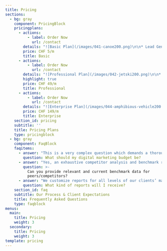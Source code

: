 ```yaml
---
title: Pricing
sections:
  - bg: gray
    component: PricingBlock
    pricingplans:
      - actions:
          - label: Order Now
            url: /contact
        details: "![Basic Plan](/images/041-canoe200.png)\n\n* Lead Generation Page\r\n* Facebook Advertising\r\n* Weekly Facebook Posts\r\n* Analytics & Reporting\r\n* Facebook Advertising"
        price: CHF 5/m
        title: Basic
      - actions:
          - label: Order Now
            url: /contact
        details: "![Professional Plan](/images/042-jetski200.png)\n\n* 7 Page Website\r\n* Advanced Social Media Branding\r\n* Facebook Advertising\r\n* Google Adwords\r\n* Email Marketing"
        highlight: true
        price: CHF 49/m
        title: Professional
      - actions:
          - label: Order Now
            url: /contact
        details: "![Enterprise Plan](/images/044-amphibious-vehicle200.png)\n\n* Advanced Social Media Marketing\r\n* Google Adwords\r\n* Facebook Ads\r\n* Advanced Email Marketing\r\n* Search Engine Optimisation"
        price: CHF 149/m
        title: Enterprise
    section_id: pricing
    subtitle: ''
    title: Pricing Plans
    type: pricingblock
  - bg: gray
    component: FaqBlock
    faqitems:
      - answer: "This is a very complex question which demands a thorough answer. \r\n\nBut, before we provide marketing budget recommendations, let's define it: Your marketing budget refers to all costs for marketing, advertising, public relations, event marketing, and anything else you might leverage to promote the brand and drive revenue.\r\n\nBased on the latest research, our expert opinions, and years of marketing experience, we, generally, recommend:\r\n\n**You should spend 2 to 5 percent of your sales revenue on marketing.**"
        question: What should my digital marketing budget be?
      - answer: "Yes, an exhaustive competitor analysis and benchmark report is a mandatory initiative/service for all new client programs.\r\n\n\rWe leverage best-in-class tools like Google Analytics, Google Trends, Ahref, SEM Rush, Raven Tools, Moz, ScreamingFrog, Majestic, Sprout Social, Spyfu, SearchMetrics, and more to deliver comprehensive peer analysis, audit reports, forecasting, and future strategy planning."
        question: >-
          Can you provide relevant and current benchmark data for
          peers/competitors?
      - answer: "We customize reports for all levels of our clients’ marketing teams.\r\n\n\rEach of your stakeholders has varying levels of interest in each marketing program and, thus, varying KPI’s for which they need reporting. For this reason, we provide tailor made reports for each client that suits their exact reporting needs.."
        question: What kind of reports will I receive?
    section_id: faq
    subtitle: Our Process & Client Expectations
    title: Frequently Asked Questions
    type: faqblock
menus:
  main:
    title: Pricing
    weight: 3
  secondary:
    title: Pricing
    weight: 3
template: pricing
---
```


